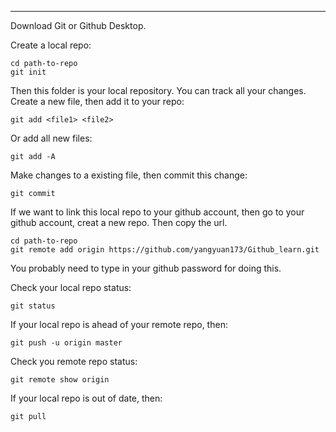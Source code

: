 ---------------------------------------
Download Git or Github Desktop.

Create a local repo:

    cd path-to-repo
    git init

Then this folder is your local repository. You can track all your changes.
Create a new file, then add it to your repo:

    git add <file1> <file2>
 
 Or add all new files:
 
    git add -A
    
    
Make changes to a existing file, then commit this change:

    git commit

If we want to link this local repo to your github account, then go to your github account, creat a new repo. Then copy the url.

    cd path-to-repo
    git remote add origin https://github.com/yangyuan173/Github_learn.git 

You probably need to type in your github password for doing this.

Check your local repo status:

    git status
    
If your local repo is ahead of your remote repo, then:

    git push -u origin master
    
Check you remote repo status:

    git remote show origin
    
If your local repo is out of date, then:

    git pull


